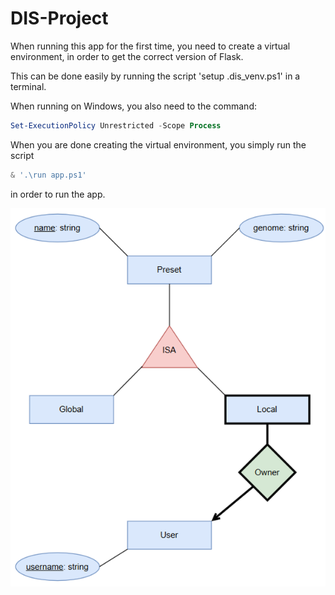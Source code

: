 # DIS-Project
When running this app for the first time, you need to create a virtual environment, in order to get the correct version of Flask.

This can be done easily by running the script 'setup .dis_venv.ps1' in a terminal. 

When running on Windows, you also need to the command:
```powershell
Set-ExecutionPolicy Unrestricted -Scope Process
```

When you are done creating the virtual environment, you simply run the script
```powershell
& '.\run app.ps1'
```
in order to run the app.

![E/R-Diagram](/er-diagram.png)